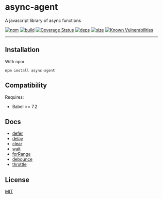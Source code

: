 # async-agent

A javascript library of async functions

[![npm][npm]][npm-url]
[![build][build]][build-url]
[![Coverage Status](https://coveralls.io/repos/github/DarrenPaulWright/async-agent/badge.svg?branch=master)](https://coveralls.io/github/DarrenPaulWright/async-agent?branch=master)
[![deps][deps]][deps-url]
[![size][size]][size-url]
[![Known Vulnerabilities](https://snyk.io/test/github/DarrenPaulWright/async-agent/badge.svg?targetFile=package.json)](https://snyk.io/test/github/DarrenPaulWright/async-agent?targetFile=package.json)

---

<a name="Installation"></a>

## Installation
With npm```npm install async-agent```## CompatibilityRequires:- Babel >= 7.2## Docs- [defer](docs/defer.md)- [delay](docs/delay.md)- [clear](docs/clear.md)- [wait](docs/wait.md)- [forRange](docs/forRange.md)- [debounce](docs/debounce.md)- [throttle](docs/throttle.md)


## License

[MIT](LICENSE.md)

[npm]: https://img.shields.io/npm/v/async-agent.svg
[npm-url]: https://npmjs.com/package/async-agent
[build]: https://travis-ci.org/DarrenPaulWright/async-agent.svg?branch=master
[build-url]: https://travis-ci.org/DarrenPaulWright/async-agent
[deps]: https://david-dm.org/darrenpaulwright/async-agent.svg
[deps-url]: https://david-dm.org/darrenpaulwright/async-agent
[size]: https://packagephobia.now.sh/badge?p=async-agent
[size-url]: https://packagephobia.now.sh/result?p=async-agent
